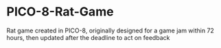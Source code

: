 # PICO-8-Rat-Game
Rat game created in PICO-8, originally designed for a game jam within 72 hours, then updated after the deadline to act on feedback
